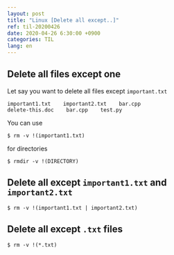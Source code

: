 ```yaml
---
layout: post
title: "Linux [Delete all except..]"
ref: til-20200426
date: 2020-04-26 6:30:00 +0900
categories: TIL
lang: en
---
```


## Delete all files except one

Let say you want to delete all files except `important.txt`
```
important1.txt    important2.txt    bar.cpp    
delete-this.doc    bar.cpp    test.py
```

You can use
```
$ rm -v !(important1.txt)
```

for directories
```
$ rmdir -v !(DIRECTORY)
```

## Delete all except `important1.txt` and `important2.txt`

```
$ rm -v !(important1.txt | important2.txt)
```

## Delete all except `.txt` files

```
$ rm -v !(*.txt)
```
